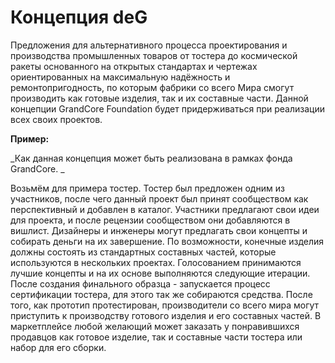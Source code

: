 # Концепция deG

Предложения для альтернативного процесса проектирования и производства промышленных товаров от тостера до космической ракеты основанного на открытых стандартах и чертежах ориентированных на максимальную надёжность и ремонтопригодность, по которым фабрики со всего Мира смогут производить как готовые изделия, так и их составные части. Данной концепции GrandCore Foundation будет придерживаться при реализации всех своих проектов.

**Пример:**

_Как данная концепция может быть реализована в рамках фонда GrandCore. _

Возьмём для примера тостер. Тостер был предложен одним из участников, после чего данный проект был принят сообществом как перспективный и добавлен в каталог. Участники предлагают свои идеи для проекта, и после рецензии сообществом они добавляются в вишлист. Дизайнеры и инженеры могут предлагать свои концепты и собирать деньги на их завершение. По возможности, конечные изделия должны состоять из стандартных составных частей, которые используются в нескольких проектах. Голосованием принимаются лучшие концепты и на их основе выполняются следующие итерации. После создания финального образца - запускается процесс сертификации тостера, для этого так же собираются средства. После того, как прототип протестирован, производители со всего мира могут приступить к производству готового изделия и его составных частей. В маркетплейсе любой желающий может заказать у понравившихся продавцов как готовое изделие, так и составные части тостера или набор для его сборки.

